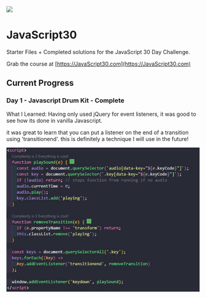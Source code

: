﻿![](https://javascript30.com/images/JS3-social-share.png)

# JavaScript30

Starter Files + Completed solutions for the JavaScript 30 Day Challenge.

Grab the course at [https://JavaScript30.com](https://JavaScript30.com)

## Current Progress

### Day 1 - Javascript Drum Kit - Complete
What I Learned: Having only used jQuery for event listeners, it was good to see how its done in vanilla Javascript.

it was great to learn that you can put a listener on the end of a transition using 'transitionend'. this is definitely a technique I will use in the future!

![alt text](https://github.com/adamfigueroa/JavaScript30/blob/main/Images/day-1-snippet.jpg?raw=true)